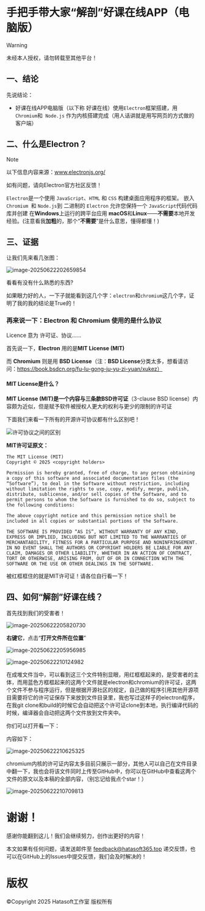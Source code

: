 # 手把手带大家“解剖”好课在线APP（电脑版）

> [!WARNING]
>
> 未经本人授权，请勿转载至其他平台！

  

## 一、结论

先说结论：

- 好课在线APP电脑版（以下称 好课在线）使用`Electron`框架搭建，用`Chromium`和` Node.js` 作为内核搭建完成（用人话讲就是用写网页的方式做的客户端）

## 二、什么是Electron？

> [!NOTE]
>
> 以下信息内容来源：www.electronjs.org/
>
> 如有问题，请向Electron官方社区反馈！

`Electron`是一个使用 `JavaScript`、`HTML` 和 `CSS` 构建桌面应用程序的框架。 嵌入 `Chromium `和 `Node.js`到 二进制的 `Electron` 允许您保持一个 `JavaScript`代码代码库并创建 在**Windows**上运行的跨平台应用 **macOS**和**Linux**——**不需要**本地开发 经验。(注意看我**加粗**的，那个“**不需要**”是什么意思，懂得都懂！)

## 三、证据

让我们先来看几张图：

![image-20250622202659854](./image-20250622202659854.png)

看看有没有什么熟悉的东西?

如果眼力好的人，一下子就能看到这几个字：`electron`和`chromium`这几个字，证明了我的我的结论是True的！

### 再来说一下：Electron 和 Chromium 使用的是什么协议

Licence 意为 许可证、协议......

首先说一下，**Electron** 用的是**MIT License (MIT)**

而  **Chromium** 则是用 **BSD License**（注：**BSD License**分类太多，想看请访问：https://book.bsdcn.org/fu-lu-gong-ju-yu-zi-yuan/xukez）

#### MIT License是什么？

**MIT License (MIT)**是一个内容与**三条款BSD许可证**（3-clause BSD license）内容颇为近似，但是赋予软件被授权人更大的权利与更少的限制的许可证

下面我们来看一下所有的开源许可协议都有什么区别吧！

![许可协议之间的区别](https://bkimg.cdn.bcebos.com/pic/bf096b63f6246b600c339c23ffaf0d4c510fd9f90417?x-bce-process=image/format,f_auto/resize,m_lfit,limit_1,h_808)

**MIT许可证原文：**

```TEXT
The MIT License (MIT)
Copyright © 2025 <copyright holders>

Permission is hereby granted, free of charge, to any person obtaining a copy of this software and associated documentation files (the “Software”), to deal in the Software without restriction, including without limitation the rights to use, copy, modify, merge, publish, distribute, sublicense, and/or sell copies of the Software, and to permit persons to whom the Software is furnished to do so, subject to the following conditions:

The above copyright notice and this permission notice shall be included in all copies or substantial portions of the Software.

THE SOFTWARE IS PROVIDED “AS IS”, WITHOUT WARRANTY OF ANY KIND, EXPRESS OR IMPLIED, INCLUDING BUT NOT LIMITED TO THE WARRANTIES OF MERCHANTABILITY, FITNESS FOR A PARTICULAR PURPOSE AND NONINFRINGEMENT. IN NO EVENT SHALL THE AUTHORS OR COPYRIGHT HOLDERS BE LIABLE FOR ANY CLAIM, DAMAGES OR OTHER LIABILITY, WHETHER IN AN ACTION OF CONTRACT, TORT OR OTHERWISE, ARISING FROM, OUT OF OR IN CONNECTION WITH THE SOFTWARE OR THE USE OR OTHER DEALINGS IN THE SOFTWARE.
```

被红框框住的就是MIT许可证！请各位自行看一下！



## 四、如何“解剖”好课在线？

首先找到我们的受害者！

![image-20250622205820730](./image-20250622205820730.png)

**右键它**，点击“**打开文件所在位置**”

![image-20250622205956985](./image-20250622205956985.png)

![image-20250622210124982](./image-20250622210124982.png)

在成堆文件当中，可以看到这三个文件特别显眼，用红框框起来的，是受害者的主体，而用蓝色方框框起来的这两个文件就是electron和chromium的许可证，这两个文件不参与程序运行，但是根据开源社区的规定，自己做的程序引用其他开源项目需要将它的许可证保存下来放到文件目录里，我也写过这样子的electron程序，在我git clone和build的时候它会自动把这个许可证clone到本地，执行编译代码的时候，编译器会自动把这两个文件放到文件夹中。

你们可以打开看一下：

内容如下：

![image-20250622210625325](./image-20250622210625325.png)

chromium内核的许可证内容太多目前只展示一部分，其他人可以自己在文件目录中翻一下，我也会将该文件同时上传至GitHub中，你可以在GitHub中查看这两个文件的原文以及本稿的全部内容，（别忘记给我点个star！）

![image-20250622210709813](./image-20250622210709813.png)

# 谢谢！

感谢你能翻到这儿！我们会继续努力，创作出更好的内容！

本文如果有任何问题，请发送邮件至 feedback@hatasoft365.top 递交反馈，也可以在GitHub上的Issues中提交反馈，我们会及时解决的！

# 版权

©Copyright 2025 Hatasoft工作室 版权所有
